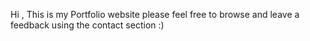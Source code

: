 Hi , This is my Portfolio website please feel free to browse and leave a feedback using the contact section :) 
